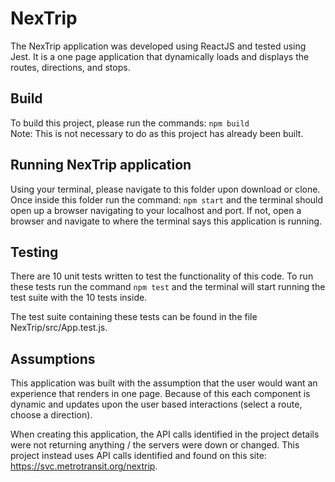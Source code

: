 # NexTrip
The NexTrip application was developed using ReactJS and tested using Jest.  It is a one page application that dynamically loads and displays the routes, directions, and stops.

## Build
To build this project, please run the commands: ```npm build```<br/>Note: This is not necessary to do as this project has already been built.

## Running NexTrip application
Using your terminal, please navigate to this folder upon download or clone.  Once inside this folder run the command: ```npm start``` and the terminal should open up a browser navigating to your localhost and port.  If not, open a browser and navigate to where the terminal says this application is running.

## Testing
There are 10 unit tests written to test the functionality of this code.  To run these tests run the command ```npm test``` and the terminal will start running the test suite with the 10 tests inside.

The test suite containing these tests can be found in the file NexTrip/src/App.test.js.

## Assumptions
This application was built with the assumption that the user would want an experience that renders in one page.  Because of this each component is dynamic and updates upon the user based interactions (select a route, choose a direction).

When creating this application, the API calls identified in the project details were not returning anything / the servers were down or changed.  This project instead uses API calls identified and found on this site: https://svc.metrotransit.org/nextrip.
